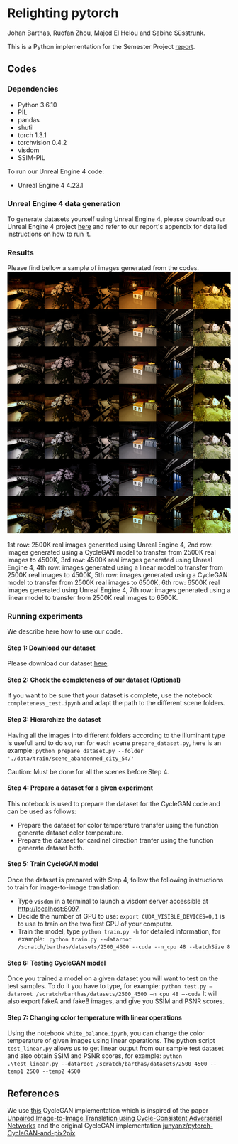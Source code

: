 # Relighting pytorch

Johan Barthas, Ruofan Zhou, Majed El Helou and Sabine Süsstrunk.

This is a Python implementation for the Semester Project [report](https://github.com/cweo/Relighting_pytorch/blob/master/report/Semester_project_report.pdf).

## Codes

### Dependencies
* Python 3.6.10
* PIL
* pandas
* shutil
* torch 1.3.1
* torchvision 0.4.2
* visdom
* SSIM-PIL

To run our Unreal Engine 4 code:
* Unreal Engine 4 4.23.1

### Unreal Engine 4 data generation
To generate datasets yourself using Unreal Engine 4, please download our Unreal Engine 4 project [here](https://drive.google.com/file/d/1-iasuvNbfMIPMf1--qrFl0sGykMx8bNE/view?usp=sharing) and refer to our report's appendix for detailed instructions on how to run it.

### Results
Please find bellow a sample of images generated from the codes.
![thumbnail of result images](https://github.com/cweo/Relighting_pytorch/blob/master/results/thumbnail1/thumbnail1.png "Qualitative analysis of relighting using CycleGAN and linear models")

1st row: 2500K real images generated using Unreal Engine 4, 2nd row: images generated using a CycleGAN model to transfer
from 2500K real images to 4500K, 3rd row: 4500K real images generated using Unreal Engine 4, 4th row: images generated using a linear
model to transfer from 2500K real images to 4500K, 5th row: images generated using a CycleGAN model
to transfer from 2500K real images to 6500K, 6th row: 6500K real images generated using Unreal Engine 4, 7th row: images generated using
a linear model to transfer from 2500K real images to 6500K.

### Running experiments
We describe here how to use our code.
#### Step 1: Download our dataset
Please download our dataset [here](https://drive.google.com/open?id=1FdQCDQNjmB4YNV8yZZZgsnidOumfCNfI).
#### Step 2: Check the completeness of our dataset (Optional)
If you want to be sure that your dataset is complete, use the notebook ```completeness_test.ipynb``` and adapt the path to the different scene folders.
#### Step 3: Hierarchize the dataset
Having all the images into different folders according to the illuminant type is usefull and to do so, run for each scene ```prepare_dataset.py```, here is an example:
```python prepare_dataset.py --folder './data/train/scene_abandonned_city_54/'``` 

Caution: Must be done for all the scenes before Step 4.
#### Step 4: Prepare a dataset for a given experiment
This notebook is used to prepare the dataset for the CycleGAN code and can be used as follows:
* Prepare the dataset for color temperature transfer using the function generate dataset color temperature.
* Prepare the dataset for cardinal direction tranfer using the function generate dataset both.
#### Step 5: Train CycleGAN model
Once the dataset is prepared with Step 4, follow the following instructions to train for image-to-image translation:
* Type ```visdom``` in a terminal to launch a visdom server accessible at [http://localhost:8097](http://localhost:8097).
* Decide the number of GPU to use: ```export CUDA_VISIBLE_DEVICES=0,1``` is to use to train on the two first GPU of your computer.
* Train the model, type ```python train.py -h``` for detailed information, for example:
``` python train.py --dataroot /scratch/barthas/datasets/2500_4500 --cuda --n_cpu 48 --batchSize 8```
#### Step 6: Testing CycleGAN model
Once you trained a model on a given dataset you will want to test on the test samples. To do it you have
to type, for example: 
```python test.py –dataroot /scratch/barthas/datasets/2500_4500 –n cpu 48 –-cuda```
It will also export fakeA and fakeB images, and give you SSIM and PSNR scores.
#### Step 7: Changing color temperature with linear operations
Using the notebook ```white_balance.ipynb```, you can change the color temperature of given images using linear
operations. The python script ```test_linear.py``` allows us to get linear output from our sample test dataset and also obtain SSIM and PSNR scores, for example:
```python .\test_linear.py --dataroot /scratch/barthas/datasets/2500_4500 --temp1 2500 --temp2 4500```

## References
We use [this](https://github.com/aitorzip/PyTorch-CycleGAN) CycleGAN implementation which is inspired of the paper [Unpaired Image-to-Image Translation using Cycle-Consistent Adversarial Networks](https://arxiv.org/abs/1703.10593) and the original CycleGAN implementation [junyanz/pytorch-CycleGAN-and-pix2pix](https://github.com/junyanz/pytorch-CycleGAN-and-pix2pix).

